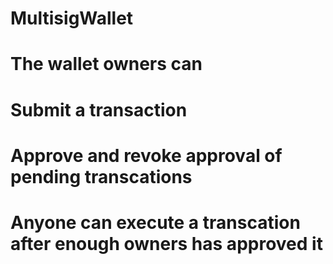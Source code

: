 # MultisigWallet
# The wallet owners can

# Submit a transaction
# Approve and revoke approval of pending transcations
# Anyone can execute a transcation after enough owners has approved it

